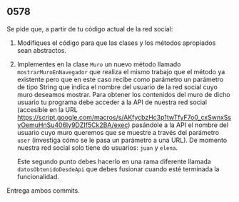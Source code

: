 ## 0578

Se pide que, a partir de tu código actual de la red social:

1. Modifiques el código para que las clases y los métodos apropiados sean abstractos.

2. Implementes en la clase `Muro` un nuevo método llamado `mostrarMuroEnNavegador` que realiza el mismo trabajo que el método ya existente pero que en este caso recibe como parámetro un parámetro de tipo String que indica el nombre del usuario de la red social cuyo muro deseamos mostrar. Para obtener los contenidos del muro de dicho usuario tu programa debe acceder a la API de nuestra red social (accesible en la URL https://script.google.com/macros/s/AKfycbzHc3p1twTfyF7o0_cxSwnxSsyOemuHnSu406ly9DZIf5Ck2BA/exec) pasándole a la API el nombre del usuario cuyo muro queremos que se muestre a través del parámetro `user` (investiga cómo se le pasa un parámetro a una URL). De momento nuestra red social solo tiene do usuarios: `juan` y `elena`.

    Este segundo punto debes hacerlo en una rama diferente llamada `datosObtenidoDesdeApi` que debes fusionar cuando esté terminada la funcionalidad.
  
 Entrega ambos commits.
